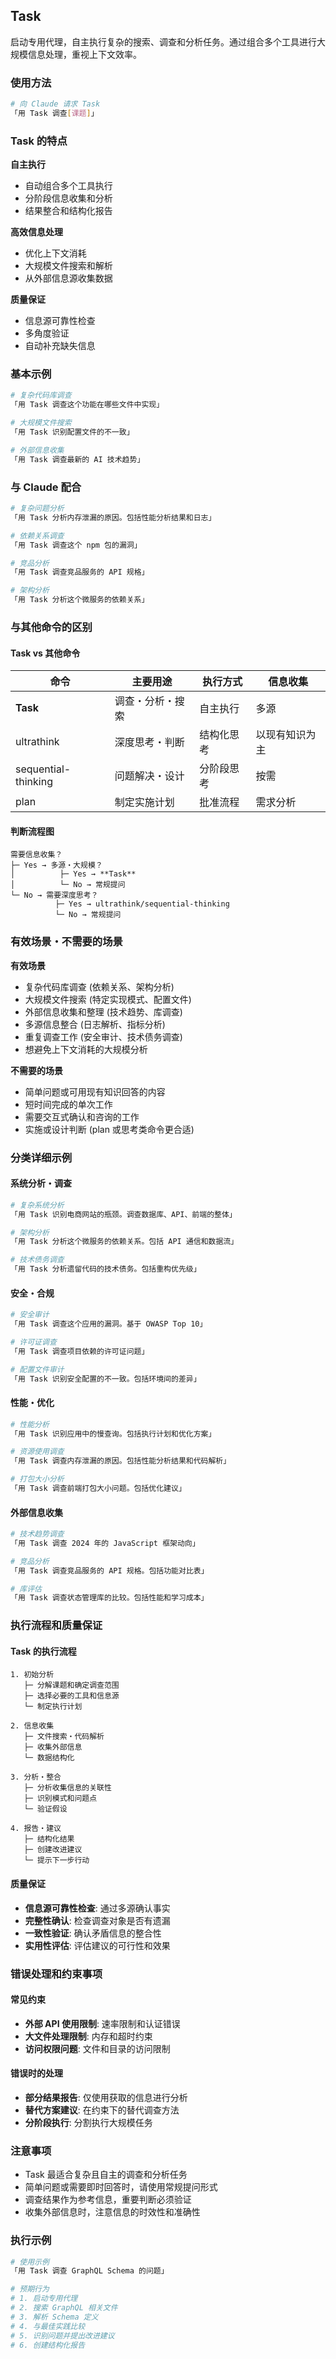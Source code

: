 ## Task

启动专用代理，自主执行复杂的搜索、调查和分析任务。通过组合多个工具进行大规模信息处理，重视上下文效率。

### 使用方法

```bash
# 向 Claude 请求 Task
「用 Task 调查[课题]」
```

### Task 的特点

**自主执行**

- 自动组合多个工具执行
- 分阶段信息收集和分析
- 结果整合和结构化报告

**高效信息处理**

- 优化上下文消耗
- 大规模文件搜索和解析
- 从外部信息源收集数据

**质量保证**

- 信息源可靠性检查
- 多角度验证
- 自动补充缺失信息

### 基本示例

```bash
# 复杂代码库调查
「用 Task 调查这个功能在哪些文件中实现」

# 大规模文件搜索
「用 Task 识别配置文件的不一致」

# 外部信息收集
「用 Task 调查最新的 AI 技术趋势」
```

### 与 Claude 配合

```bash
# 复杂问题分析
「用 Task 分析内存泄漏的原因。包括性能分析结果和日志」

# 依赖关系调查
「用 Task 调查这个 npm 包的漏洞」

# 竞品分析
「用 Task 调查竞品服务的 API 规格」

# 架构分析
「用 Task 分析这个微服务的依赖关系」
```

### 与其他命令的区别

#### Task vs 其他命令

| 命令                | 主要用途         | 执行方式   | 信息收集       |
| ------------------- | ---------------- | ---------- | -------------- |
| **Task**            | 调查・分析・搜索 | 自主执行   | 多源           |
| ultrathink          | 深度思考・判断   | 结构化思考 | 以现有知识为主 |
| sequential-thinking | 问题解决・设计   | 分阶段思考 | 按需           |
| plan                | 制定实施计划     | 批准流程   | 需求分析       |

#### 判断流程图

```text
需要信息收集？
├─ Yes → 多源・大规模？
│          ├─ Yes → **Task**
│          └─ No → 常规提问
└─ No → 需要深度思考？
          ├─ Yes → ultrathink/sequential-thinking
          └─ No → 常规提问
```

### 有效场景・不需要的场景

**有效场景**

- 复杂代码库调查 (依赖关系、架构分析)
- 大规模文件搜索 (特定实现模式、配置文件)
- 外部信息收集和整理 (技术趋势、库调查)
- 多源信息整合 (日志解析、指标分析)
- 重复调查工作 (安全审计、技术债务调查)
- 想避免上下文消耗的大规模分析

**不需要的场景**

- 简单问题或可用现有知识回答的内容
- 短时间完成的单次工作
- 需要交互式确认和咨询的工作
- 实施或设计判断 (plan 或思考类命令更合适)

### 分类详细示例

#### 系统分析・调查

```bash
# 复杂系统分析
「用 Task 识别电商网站的瓶颈。调查数据库、API、前端的整体」

# 架构分析
「用 Task 分析这个微服务的依赖关系。包括 API 通信和数据流」

# 技术债务调查
「用 Task 分析遗留代码的技术债务。包括重构优先级」
```

#### 安全・合规

```bash
# 安全审计
「用 Task 调查这个应用的漏洞。基于 OWASP Top 10」

# 许可证调查
「用 Task 调查项目依赖的许可证问题」

# 配置文件审计
「用 Task 识别安全配置的不一致。包括环境间的差异」
```

#### 性能・优化

```bash
# 性能分析
「用 Task 识别应用中的慢查询。包括执行计划和优化方案」

# 资源使用调查
「用 Task 调查内存泄漏的原因。包括性能分析结果和代码解析」

# 打包大小分析
「用 Task 调查前端打包大小问题。包括优化建议」
```

#### 外部信息收集

```bash
# 技术趋势调查
「用 Task 调查 2024 年的 JavaScript 框架动向」

# 竞品分析
「用 Task 调查竞品服务的 API 规格。包括功能对比表」

# 库评估
「用 Task 调查状态管理库的比较。包括性能和学习成本」
```

### 执行流程和质量保证

#### Task 的执行流程

```text
1. 初始分析
   ├─ 分解课题和确定调查范围
   ├─ 选择必要的工具和信息源
   └─ 制定执行计划

2. 信息收集
   ├─ 文件搜索・代码解析
   ├─ 收集外部信息
   └─ 数据结构化

3. 分析・整合
   ├─ 分析收集信息的关联性
   ├─ 识别模式和问题点
   └─ 验证假设

4. 报告・建议
   ├─ 结构化结果
   ├─ 创建改进建议
   └─ 提示下一步行动
```

#### 质量保证

- **信息源可靠性检查**: 通过多源确认事实
- **完整性确认**: 检查调查对象是否有遗漏
- **一致性验证**: 确认矛盾信息的整合性
- **实用性评估**: 评估建议的可行性和效果

### 错误处理和约束事项

#### 常见约束

- **外部 API 使用限制**: 速率限制和认证错误
- **大文件处理限制**: 内存和超时约束
- **访问权限问题**: 文件和目录的访问限制

#### 错误时的处理

- **部分结果报告**: 仅使用获取的信息进行分析
- **替代方案建议**: 在约束下的替代调查方法
- **分阶段执行**: 分割执行大规模任务

### 注意事项

- Task 最适合复杂且自主的调查和分析任务
- 简单问题或需要即时回答时，请使用常规提问形式
- 调查结果作为参考信息，重要判断必须验证
- 收集外部信息时，注意信息的时效性和准确性

### 执行示例

```bash
# 使用示例
「用 Task 调查 GraphQL Schema 的问题」

# 预期行为
# 1. 启动专用代理
# 2. 搜索 GraphQL 相关文件
# 3. 解析 Schema 定义
# 4. 与最佳实践比较
# 5. 识别问题并提出改进建议
# 6. 创建结构化报告
```
